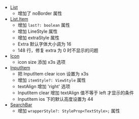 - [List](./components/list/index.tsx)
  - 增加了 noBorder 属性
- [List.Item](./components/list/ListItem.tsx)
  - 增加 `last?: boolean` 属性
  - 增加 LineStyle 属性
  - 增加 extraStyle 属性
  - Extra 默认字体大小调为 16
  - 148 行，修复 extra 为 0 时不显示的问题
- [Icon](./components/icon/index.tsx)
  - icon size 添加 x3s 选项
- [InputItem](./components/input-item/index.tsx)
  - 把 InputItem clear icon 设置为 x3s
  - 增加 `itemStyle?: ViewStyle` 属性
  - textAlign 增加 'right' 选项
  - InputItem clear 增加 textAlign 值不等于 left 才显示的条件
  - InputItem ios 下的默认高度设置为 44
- [SearchBar](./components/search-bar/index.tsx)
  - 增加 `wrapperStyle?: StyleProp<TextStyle>;` 属性
